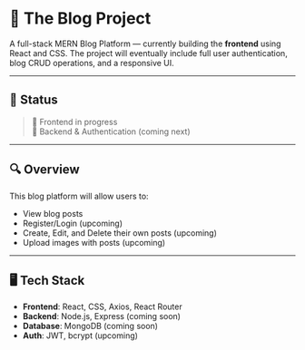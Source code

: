 # 📝 The Blog Project

A full-stack MERN Blog Platform — currently building the **frontend** using React and CSS. The project will eventually include full user authentication, blog CRUD operations, and a responsive UI.

---

## 🚧 Status

> 🧱 Frontend in progress  
> 🔐 Backend & Authentication (coming next)

---

## 🔍 Overview

This blog platform will allow users to:

- View blog posts
- Register/Login (upcoming)
- Create, Edit, and Delete their own posts (upcoming)
- Upload images with posts (upcoming)

---

## 🖥️ Tech Stack

- **Frontend**: React, CSS, Axios, React Router
- **Backend**: Node.js, Express (coming soon)
- **Database**: MongoDB (coming soon)
- **Auth**: JWT, bcrypt (upcoming)





